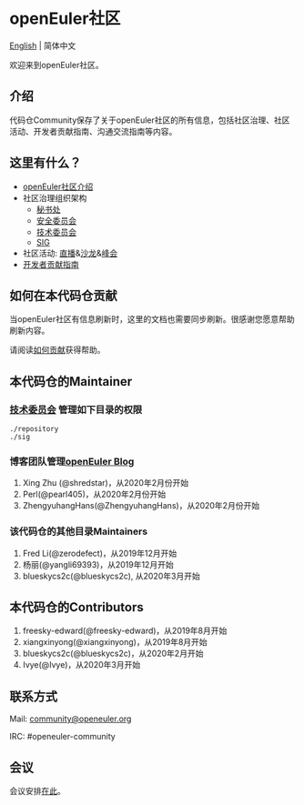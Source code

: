 # openEuler社区
[English](./README.md) | 简体中文


欢迎来到openEuler社区。


## 介绍

代码仓Community保存了关于openEuler社区的所有信息，包括社区治理、社区活动、开发者贡献指南、沟通交流指南等内容。 

## 这里有什么？

- [openEuler社区介绍](/zh/governance)
- 社区治理组织架构
    - [秘书处](/zh/secretariat)
    - [安全委员会](/zh/security-committee)
    - [技术委员会](/zh/technical-committee)
    - [SIG](https://openeuler.org/zh/sig/sig-list/)
- 社区活动: [直播](https://openeuler.org/zh/interaction/live-list/)&[沙龙](https://openeuler.org/zh/interaction/salon-list/)&[峰会](https://openeuler.org/zh/interaction/summit-list/)
- [开发者贡献指南](https://openeuler.org/zh/community/contribution/)


## 如何在本代码仓贡献

当openEuler社区有信息刷新时，这里的文档也需要同步刷新。很感谢您愿意帮助刷新内容。

请阅读[如何贡献](/CONTRIBUTING.md)获得帮助。

## 本代码仓的Maintainer

### [技术委员会](/zh/technical-committee) 管理如下目录的权限
    ./repository
    ./sig

### 博客团队管理[openEuler Blog](https://gitee.com/openeuler/website-v2/tree/master/web-ui/docs/zh/blog)
1. Xing Zhu (@shredstar)，从2020年2月份开始
2. Perl(@pearl405)，从2020年2月份开始
3. ZhengyuhangHans(@ZhengyuhangHans)，从2020年2月份开始

### 该代码仓的其他目录Maintainers
1. Fred Li(@zerodefect)，从2019年12月开始
2. 杨丽(@yangli69393)，从2019年12月开始
3. blueskycs2c(@blueskycs2c), 从2020年3月开始

## 本代码仓的Contributors
1. freesky-edward(@freesky-edward)，从2019年8月开始
2. xiangxinyong(@xiangxinyong)，从2019年8月开始
3. blueskycs2c(@blueskycs2c)，从2020年2月开始
4. Ivye(@Ivye)，从2020年3月开始

## 联系方式

Mail: community@openeuler.org

IRC: #openeuler-community

## 会议

会议安排[在此](/meeting_records/README.md)。
